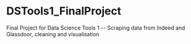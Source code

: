 # DSTools1_FinalProject
Final Project for Data Science Tools 1 -- Scraping data from Indeed and Glassdoor, cleaning and visualisation
